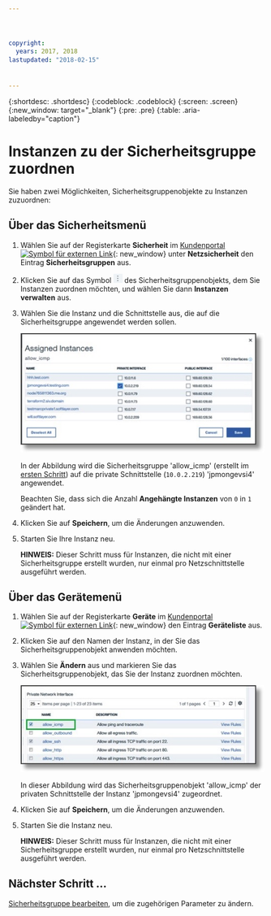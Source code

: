 ```yaml
---



copyright:
  years: 2017, 2018
lastupdated: "2018-02-15"


---
```


{:shortdesc: .shortdesc}
{:codeblock: .codeblock}
{:screen: .screen}
{:new_window: target="_blank"}
{:pre: .pre}
{:table: .aria-labeledby="caption"}

# Instanzen zu der Sicherheitsgruppe zuordnen 
Sie haben zwei Möglichkeiten, Sicherheitsgruppenobjekte zu Instanzen zuzuordnen: 

## Über das Sicherheitsmenü

1. Wählen Sie auf der Registerkarte **Sicherheit** im [Kundenportal ![Symbol für externen Link](../../icons/launch-glyph.svg "Symbol für externen Link")](https://control.softlayer.com/){: new_window} unter **Netzsicherheit** den Eintrag **Sicherheitsgruppen** aus. 
2. Klicken Sie auf das Symbol ![Symbol 'Mehr'](./images/more_icon.jpg) des Sicherheitsgruppenobjekts, dem Sie Instanzen zuordnen möchten, und wählen Sie dann **Instanzen verwalten** aus. 
3. Wählen Sie die Instanz und die Schnittstelle aus, die auf die Sicherheitsgruppe angewendet werden sollen. 

	![Sicherheitsmenü-Instanz](./images/security_assign.jpg)

	In der Abbildung wird die Sicherheitsgruppe 'allow_icmp' (erstellt im [ersten Schritt](csg_create.html)) auf die private Schnittstelle (`10.0.2.219`) 'jpmongevsi4' angewendet. 

	Beachten Sie, dass sich die Anzahl **Angehängte Instanzen** von `0` in `1` geändert hat. 

4. Klicken Sie auf **Speichern**, um die Änderungen anzuwenden. 

5. Starten Sie Ihre Instanz neu. 

	**HINWEIS:** Dieser Schritt muss für Instanzen, die nicht mit einer Sicherheitsgruppe erstellt wurden, nur einmal pro Netzschnittstelle ausgeführt werden. 

## Über das Gerätemenü

1. Wählen Sie auf der Registerkarte **Geräte** im [Kundenportal ![Symbol für externen Link](../../icons/launch-glyph.svg "Symbol für externen Link")](https://control.softlayer.com/){: new_window} den Eintrag **Geräteliste** aus. 
2. Klicken Sie auf den Namen der Instanz, in der Sie das Sicherheitsgruppenobjekt anwenden möchten. 
3. Wählen Sie **Ändern** aus und markieren Sie das Sicherheitsgruppenobjekt, das Sie der Instanz zuordnen möchten. 

	![Gerätemenü-Instanz](./images/device_assign.jpg)

	In dieser Abbildung wird das Sicherheitsgruppenobjekt 'allow_icmp' der privaten Schnittstelle der Instanz 'jpmongevsi4' zugeordnet.
4. Klicken Sie auf **Speichern**, um die Änderungen anzuwenden. 

5. Starten Sie die Instanz neu. 

	**HINWEIS:** Dieser Schritt muss für Instanzen, die nicht mit einer Sicherheitsgruppe erstellt wurden, nur einmal pro Netzschnittstelle ausgeführt werden. 

## Nächster Schritt ...
[Sicherheitsgruppe bearbeiten](csg_edit.html), um die zugehörigen Parameter zu ändern.   
